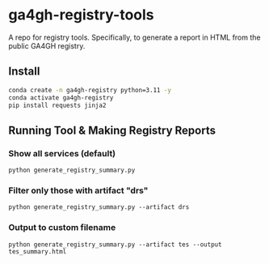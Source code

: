 # ga4gh-registry-tools
A repo for registry tools.  Specifically, to generate a report in HTML from the public GA4GH registry.

## Install

```bash
conda create -n ga4gh-registry python=3.11 -y
conda activate ga4gh-registry
pip install requests jinja2
```
## Running Tool & Making Registry Reports

### Show all services (default)
    python generate_registry_summary.py

### Filter only those with artifact "drs"
    python generate_registry_summary.py --artifact drs

### Output to custom filename
    python generate_registry_summary.py --artifact tes --output tes_summary.html
